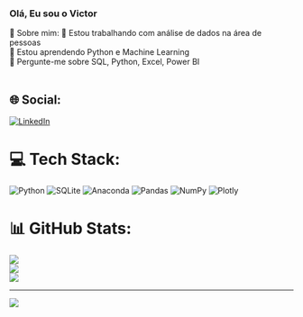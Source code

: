 ### Olá, Eu sou o Victor
💫 Sobre mim:
🔭 Estou trabalhando com análise de dados na área de pessoas<br>🌱 Estou aprendendo Python e Machine Learning<br>💬 Pergunte-me sobre SQL, Python, Excel, Power BI<br><br>


## 🌐 Social:
[![LinkedIn](https://img.shields.io/badge/LinkedIn-%230077B5.svg?logo=linkedin&logoColor=white)](https://linkedin.com/in/https://www.linkedin.com/in/victor-santos-052a16163/) 

# 💻 Tech Stack:
![Python](https://img.shields.io/badge/python-3670A0?style=for-the-badge&logo=python&logoColor=ffdd54) ![SQLite](https://img.shields.io/badge/sqlite-%2307405e.svg?style=for-the-badge&logo=sqlite&logoColor=white) ![Anaconda](https://img.shields.io/badge/Anaconda-%2344A833.svg?style=for-the-badge&logo=anaconda&logoColor=white) ![Pandas](https://img.shields.io/badge/pandas-%23150458.svg?style=for-the-badge&logo=pandas&logoColor=white) ![NumPy](https://img.shields.io/badge/numpy-%23013243.svg?style=for-the-badge&logo=numpy&logoColor=white) ![Plotly](https://img.shields.io/badge/Plotly-%233F4F75.svg?style=for-the-badge&logo=plotly&logoColor=white)
# 📊 GitHub Stats:
![](https://github-readme-stats.vercel.app/api?username=Victorgits&theme=dark&hide_border=false&include_all_commits=false&count_private=false)<br/>
![](https://github-readme-streak-stats.herokuapp.com/?user=Victorgits&theme=dark&hide_border=false)<br/>
![](https://github-readme-stats.vercel.app/api/top-langs/?username=Victorgits&theme=dark&hide_border=false&include_all_commits=false&count_private=false&layout=compact)

---
[![](https://visitcount.itsvg.in/api?id=Victorgits&icon=0&color=0)](https://visitcount.itsvg.in)

<!-- Proudly created with GPRM ( https://gprm.itsvg.in ) -->


 

